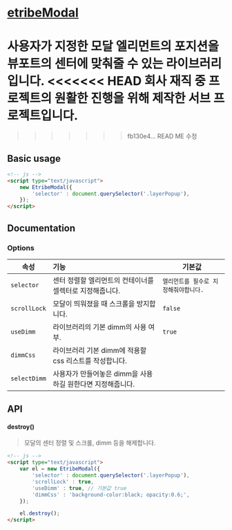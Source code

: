 # [etribeModal](https://github.com/soyfully/modal-library)

사용자가 지정한 모달 엘리먼트의 포지션을 뷰포트의 센터에 맞춰줄 수 있는 라이브러리입니다.
<<<<<<< HEAD
회사 재직 중 프로젝트의 원활한 진행을 위해 제작한 서브 프로젝트입니다.
=======
>>>>>>> fb130e4... READ ME 수정

## Basic usage
```html
<!-- js -->
<script type="text/javascript">
    new EtribeModal({
        'selector' : document.querySelector('.layerPopup'),
    });
</script>
```

## Documentation
### Options

| 속성 | 기능 | 기본값 |
|---|:---|---|
| `selector` | 센터 정렬할 엘리먼트의 컨테이너를 셀렉터로 지정해줍니다. | `엘리먼트를 필수로 지정해줘야합니다.` |
| `scrollLock` | 모달이 띄워졌을 때 스크롤을 방지합니다. | `false` |
| `useDimm` | 라이브러리의 기본 dimm의 사용 여부. | `true` |
| `dimmCss` | 라이브러리 기본 dimm에 적용할 css 리스트를 작성합니다. | |
| `selectDimm` | 사용자가 만들어놓은 dimm을 사용하길 원한다면 지정해줍니다. | |

## API

#### destroy()
> 모달의 센터 정렬 및 스크롤, dimm 등을 해제합니다.

```html
<!-- js -->
<script type="text/javascript">
    var el = new EtribeModal({
        'selector' : document.querySelector('.layerPopup'),
        'scrollLock' : true,
        'useDimm' : true, // 기본값 true
        'dimmCss' : 'background-color:black; opacity:0.6;',
    });

    el.destroy();
</script>
```